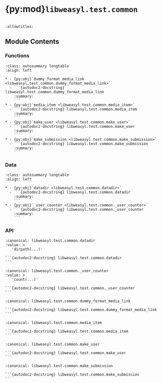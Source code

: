 # {py:mod}`libweasyl.test.common`

```{py:module} libweasyl.test.common
```

```{autodoc2-docstring} libweasyl.test.common
:allowtitles:
```

## Module Contents

### Functions

````{list-table}
:class: autosummary longtable
:align: left

* - {py:obj}`dummy_format_media_link <libweasyl.test.common.dummy_format_media_link>`
  - ```{autodoc2-docstring} libweasyl.test.common.dummy_format_media_link
    :summary:
    ```
* - {py:obj}`media_item <libweasyl.test.common.media_item>`
  - ```{autodoc2-docstring} libweasyl.test.common.media_item
    :summary:
    ```
* - {py:obj}`make_user <libweasyl.test.common.make_user>`
  - ```{autodoc2-docstring} libweasyl.test.common.make_user
    :summary:
    ```
* - {py:obj}`make_submission <libweasyl.test.common.make_submission>`
  - ```{autodoc2-docstring} libweasyl.test.common.make_submission
    :summary:
    ```
````

### Data

````{list-table}
:class: autosummary longtable
:align: left

* - {py:obj}`datadir <libweasyl.test.common.datadir>`
  - ```{autodoc2-docstring} libweasyl.test.common.datadir
    :summary:
    ```
* - {py:obj}`_user_counter <libweasyl.test.common._user_counter>`
  - ```{autodoc2-docstring} libweasyl.test.common._user_counter
    :summary:
    ```
````

### API

````{py:data} datadir
:canonical: libweasyl.test.common.datadir
:value: >
   'dirpath(...)'

```{autodoc2-docstring} libweasyl.test.common.datadir
```

````

````{py:data} _user_counter
:canonical: libweasyl.test.common._user_counter
:value: >
   'count(...)'

```{autodoc2-docstring} libweasyl.test.common._user_counter
```

````

````{py:function} dummy_format_media_link(media, link)
:canonical: libweasyl.test.common.dummy_format_media_link

```{autodoc2-docstring} libweasyl.test.common.dummy_format_media_link
```
````

````{py:function} media_item(db, filename, file_type=None)
:canonical: libweasyl.test.common.media_item

```{autodoc2-docstring} libweasyl.test.common.media_item
```
````

````{py:function} make_user(db)
:canonical: libweasyl.test.common.make_user

```{autodoc2-docstring} libweasyl.test.common.make_user
```
````

````{py:function} make_submission(db)
:canonical: libweasyl.test.common.make_submission

```{autodoc2-docstring} libweasyl.test.common.make_submission
```
````
